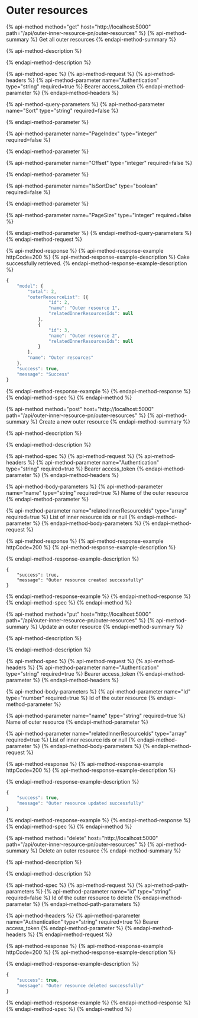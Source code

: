 # Outer resources

{% api-method method="get" host="http://localhost:5000" path="/api/outer-inner-resource-pn/outer-resources" %}
{% api-method-summary %}
Get all outer resources
{% endapi-method-summary %}

{% api-method-description %}

{% endapi-method-description %}

{% api-method-spec %}
{% api-method-request %}
{% api-method-headers %}
{% api-method-parameter name="Authentication" type="string" required=true %}
Bearer access\_token
{% endapi-method-parameter %}
{% endapi-method-headers %}

{% api-method-query-parameters %}
{% api-method-parameter name="Sort" type="string" required=false %}

{% endapi-method-parameter %}

{% api-method-parameter name="PageIndex" type="integer" required=false %}

{% endapi-method-parameter %}

{% api-method-parameter name="Offset" type="integer" required=false %}

{% endapi-method-parameter %}

{% api-method-parameter name="IsSortDsc" type="boolean" required=false %}

{% endapi-method-parameter %}

{% api-method-parameter name="PageSize" type="integer" required=false %}

{% endapi-method-parameter %}
{% endapi-method-query-parameters %}
{% endapi-method-request %}

{% api-method-response %}
{% api-method-response-example httpCode=200 %}
{% api-method-response-example-description %}
Cake successfully retrieved.
{% endapi-method-response-example-description %}

```javascript
{
	"model": {
		"total": 2,
		"outerResourceList": [{
				"id": 2,
				"name": "Outer resource 1",
				"relatedInnerResourcesIds": null
			},
			{
				"id": 3,
				"name": "Outer resource 2",
				"relatedInnerResourcesIds": null
			}
		],
		"name": "Outer resources"
	},
	"success": true,
	"message": "Success"
}
```
{% endapi-method-response-example %}
{% endapi-method-response %}
{% endapi-method-spec %}
{% endapi-method %}

{% api-method method="post" host="http://localhost:5000" path="/api/outer-inner-resource-pn/outer-resources" %}
{% api-method-summary %}
Create a new outer resource
{% endapi-method-summary %}

{% api-method-description %}

{% endapi-method-description %}

{% api-method-spec %}
{% api-method-request %}
{% api-method-headers %}
{% api-method-parameter name="Authentication" type="string" required=true %}
Bearer access\_token
{% endapi-method-parameter %}
{% endapi-method-headers %}

{% api-method-body-parameters %}
{% api-method-parameter name="name" type="string" required=true %}
Name of the outer resource
{% endapi-method-parameter %}

{% api-method-parameter name="relatedInnerResourceIds" type="array" required=true %}
List of inner resource ids or null
{% endapi-method-parameter %}
{% endapi-method-body-parameters %}
{% endapi-method-request %}

{% api-method-response %}
{% api-method-response-example httpCode=200 %}
{% api-method-response-example-description %}

{% endapi-method-response-example-description %}

```
{
	"success": true,
	"message": "Outer resource created successfully"
}
```
{% endapi-method-response-example %}
{% endapi-method-response %}
{% endapi-method-spec %}
{% endapi-method %}

{% api-method method="put" host="http://localhost:5000" path="/api/outer-inner-resource-pn/outer-resources" %}
{% api-method-summary %}
Update an outer resource
{% endapi-method-summary %}

{% api-method-description %}

{% endapi-method-description %}

{% api-method-spec %}
{% api-method-request %}
{% api-method-headers %}
{% api-method-parameter name="Authentication" type="string" required=true %}
Bearer access\_token
{% endapi-method-parameter %}
{% endapi-method-headers %}

{% api-method-body-parameters %}
{% api-method-parameter name="Id" type="number" required=true %}
Id of the outer resource
{% endapi-method-parameter %}

{% api-method-parameter name="name" type="string" required=true %}
Name of outer resource
{% endapi-method-parameter %}

{% api-method-parameter name="relatedInnerResourceIds" type="array" required=true %}
List of inner resource ids or null
{% endapi-method-parameter %}
{% endapi-method-body-parameters %}
{% endapi-method-request %}

{% api-method-response %}
{% api-method-response-example httpCode=200 %}
{% api-method-response-example-description %}

{% endapi-method-response-example-description %}

```javascript
{
	"success": true,
	"message": "Outer resource updated successfully"
}
```
{% endapi-method-response-example %}
{% endapi-method-response %}
{% endapi-method-spec %}
{% endapi-method %}

{% api-method method="delete" host="http://localhost:5000" path="/api/outer-inner-resource-pn/outer-resources" %}
{% api-method-summary %}
Delete an outer resource
{% endapi-method-summary %}

{% api-method-description %}

{% endapi-method-description %}

{% api-method-spec %}
{% api-method-request %}
{% api-method-path-parameters %}
{% api-method-parameter name="id" type="string" required=false %}
Id of the outer resource to delete
{% endapi-method-parameter %}
{% endapi-method-path-parameters %}

{% api-method-headers %}
{% api-method-parameter name="Authentication" type="string" required=true %}
Bearer access\_token
{% endapi-method-parameter %}
{% endapi-method-headers %}
{% endapi-method-request %}

{% api-method-response %}
{% api-method-response-example httpCode=200 %}
{% api-method-response-example-description %}

{% endapi-method-response-example-description %}

```javascript
{
	"success": true,
	"message": "Outer resource deleted successfully"
}
```
{% endapi-method-response-example %}
{% endapi-method-response %}
{% endapi-method-spec %}
{% endapi-method %}

